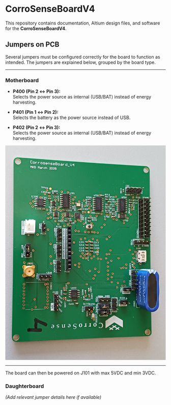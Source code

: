 # CorroSenseBoardV4

This repository contains documentation, Altium design files, and software for the **CorroSenseBoardV4**.

## Jumpers on PCB

Several jumpers must be configured correctly for the board to function as intended. The jumpers are explained below, grouped by the board type.

---

### Motherboard

- **P400 (Pin 2 ↔ Pin 3):**  
  Selects the power source as internal (USB/BAT) instead of energy harvesting.

- **P401 (Pin 1 ↔ Pin 2):**  
  Selects the battery as the power source instead of USB.

- **P402 (Pin 2 ↔ Pin 3):**  
  Selects the power source as internal (USB/BAT) instead of energy harvesting.

![Motherboard](figures/Motherboard.jpg)

---

The board can then be powered on J101 with max 5VDC and min 3VDC.

### Daughterboard

*(Add relevant jumper details here if available)*

